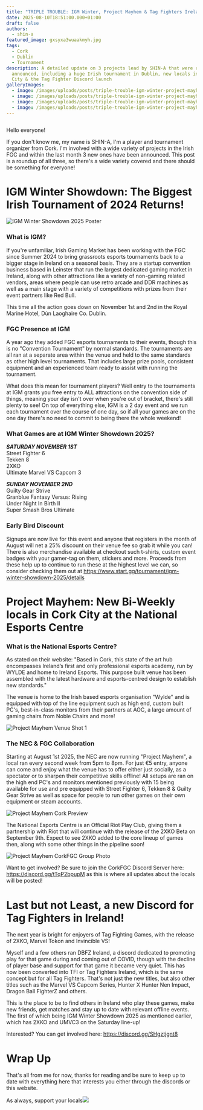 ```yaml
---
title: "TRIPLE TROUBLE: IGM Winter, Project Mayhem & Tag Fighters Ireland"
date: 2025-08-10T18:51:00.000+01:00
draft: false
authors:
  - shin-a
featured_image: gxsyxa3wuaakmyh.jpg
tags:
  - Cork
  - Dublin
  - Tournament
description: A detailed update on 3 projects lead by SHIN-A that were recently
  announced, including a huge Irish tournament in Dublin, new locals in Cork
  City & the Tag Fighter Discord launch
galleryImages:
  - image: /images/uploads/posts/triple-trouble-igm-winter-project-mayhem-tag-fighters-ireland/gxgqkqexcaa1ps1.jpg
  - image: /images/uploads/posts/triple-trouble-igm-winter-project-mayhem-tag-fighters-ireland/image_2025-08-10_164558273.png
  - image: /images/uploads/posts/triple-trouble-igm-winter-project-mayhem-tag-fighters-ireland/image_2025-08-10_164609260.png
  - image: /images/uploads/posts/triple-trouble-igm-winter-project-mayhem-tag-fighters-ireland/image_2025-08-10_165155469.png
---
```

![](<>)

 Hello everyone!

If you don't know me, my name is SHIN-A, I'm a player and tournament organizer from Cork. I'm involved with a wide variety of projects in the Irish FGC and within the last month 3 new ones have been announced. This post is a roundup of all three, so there's a wide variety covered and there should be something for everyone!

# IGM Winter Showdown: The Biggest Irish Tournament of 2024 Returns!

![IGM Winter Showdown 2025 Poster](/images/uploads/posts/triple-trouble-igm-winter-project-mayhem-tag-fighters-ireland/gxgqkqexcaa1ps1.jpg) 

### What is IGM?

If you're unfamiliar, Irish Gaming Market has been working with the FGC since Summer 2024 to bring grassroots esports tournaments back to a bigger stage in Ireland on a seasonal basis. They are a startup convention business based in Leinster that run the largest dedicated gaming market in Ireland, along with other attractions like a variety of non-gaming related vendors, areas where people can use retro arcade and DDR machines as well as a main stage with a variety of competitions with prizes from their event partners like Red Bull.

This time all the action goes down on November 1st and 2nd in the Royal Marine Hotel, Dún Laoghaire Co. Dublin.

### FGC Presence at IGM

A year ago they added FGC esports tournaments to their events, though this is no "Convention Tournament" by normal standards. The tournaments are all ran at a separate area within the venue and held to the same standards as other high level tournaments. That includes large prize pools, consistent equipment and an experienced team ready to assist with running the tournament.

What does this mean for tournament players? Well entry to the tournaments at IGM grants you free entry to ALL attractions on the convention side of things, meaning your day isn't over when you're out of bracket, there's still plenty to see! On top of everything else, IGM is a 2 day event and we run each tournament over the course of one day, so if all your games are on the one day there's no need to commit to being there the whole weekend!

### What Games are at IGM Winter Showdown 2025?

***SATURDAY NOVEMBER 1ST***\
Street Fighter 6\
Tekken 8\
2XKO\
Ultimate Marvel VS Capcom 3

***SUNDAY NOVEMBER 2ND***\
Guilty Gear Strive\
Granblue Fantasy Versus: Rising\
Under Night In Birth II\
Super Smash Bros Ultimate

### Early Bird Discount

Signups are now live for this event and anyone that registers in the month of August will net a 25% discount on their venue fee so grab it while you can! There is also merchandise available at checkout such t-shirts, custom event badges with your gamer-tag on them, stickers and more. Proceeds from these help up to continue to run these at the highest level we can, so consider checking them out at <https://www.start.gg/tournament/igm-winter-showdown-2025/details>

# Project Mayhem: New Bi-Weekly locals in Cork City at the National Esports Centre

### What is the National Esports Centre?

As stated on their website: "Based in Cork, this state of the art hub encompasses Ireland’s first and only professional esports academy, run by WYLDE and home to Ireland Esports. This purpose built venue has been assembled with the latest hardware and esports-centred design to establish new standards."

The venue is home to the Irish based esports organisation "Wylde" and is equipped with top of the line equipment such as high end, custom built PC's, best-in-class monitors from their partners at AOC, a large amount of gaming chairs from Noble Chairs and more!

![Project Mayhem Venue Shot 1](/images/uploads/posts/triple-trouble-igm-winter-project-mayhem-tag-fighters-ireland/image_2025-08-10_164558273.png) 

### The NEC & FGC Collaboration

Starting at August 1st 2025, the NEC are now running "Project Mayhem", a local ran every second week from 5pm to 8pm. For just €5 entry, anyone can come and enjoy what the venue has to offer either just socially, as a spectator or to sharpen their competitive skills offline! All setups are ran on the high end PC's and monitors mentioned previously with 15 being available for use and pre equipped with Street Fighter 6, Tekken 8 & Guilty Gear Strive as well as space for people to run other games on their own equipment or steam accounts.

![Project Mayhem Cork Preview](/images/uploads/posts/triple-trouble-igm-winter-project-mayhem-tag-fighters-ireland/image_2025-08-10_165155469.png)  

The National Esports Centre is an Official Riot Play Club, giving them a partnership with Riot that will continue with the release of the 2XKO Beta on September 9th. Expect to see 2XKO added to the core lineup of games then, along with some other things in the pipeline soon!

![Project Mayhem CorkFGC Group Photo](/images/uploads/posts/triple-trouble-igm-winter-project-mayhem-tag-fighters-ireland/image_2025-08-10_164609260.png) 

Want to get involved? Be sure to join the CorkFGC Discord Server here: <https://discord.gg/tTqP2bpupM> as this is where all updates about the locals will be posted!

# Last but not Least, a new Discord for Tag Fighters in Ireland!

The next year is bright for enjoyers of Tag Fighting Games, with the release of 2XKO, Marvel Tokon and Invincible VS! 

Myself and a few others ran DBFZ Ireland, a discord dedicated to promoting play for that game during and coming out of COVID, though with the decline of player base and support for that game it became very quiet. This has now been converted into TFI or Tag Fighters Ireland, which is the same concept but for all Tag Fighters. That's not just the new titles, but also other titles such as the Marvel VS Capcom Series, Hunter X Hunter Nen Impact, Dragon Ball FighterZ and others. 

This is the place to be to find others in Ireland who play these games, make new friends, get matches and stay up to date with relevant offline events. The first of which being IGM Winter Showdown 2025 as mentioned earlier, which has 2XKO and UMVC3 on the Saturday line-up!

Interested? You can get involved here: <https://discord.gg/SHgztjgnt8>

# Wrap Up

That's all from me for now, thanks for reading and be sure to keep up to date with everything here that interests you either through the discords or this website.

As always, support your locals![](https://discord.gg/SHgztjgnt8)[](https://discord.gg/tTqP2bpupM)[](https://www.start.gg/tournament/igm-winter-showdown-2025/details)
